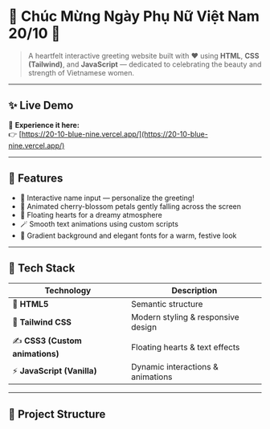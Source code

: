 # 🌸 Chúc Mừng Ngày Phụ Nữ Việt Nam 20/10 💐

> A heartfelt interactive greeting website built with ❤️ using **HTML**, **CSS (Tailwind)**, and **JavaScript** — dedicated to celebrating the beauty and strength of Vietnamese women.

---

## ✨ Live Demo  
🎀 **Experience it here:**  
👉 [https://20-10-blue-nine.vercel.app/](https://20-10-blue-nine.vercel.app/)

---

## 🌺 Features
- 💖 Interactive name input — personalize the greeting!
- 🌸 Animated cherry-blossom petals gently falling across the screen
- 💫 Floating hearts for a dreamy atmosphere
- 🪄 Smooth text animations using custom scripts
- 🎨 Gradient background and elegant fonts for a warm, festive look

---

## 🧠 Tech Stack
| Technology | Description |
|-------------|-------------|
| 🧱 **HTML5** | Semantic structure |
| 🎨 **Tailwind CSS** | Modern styling & responsive design |
| ✍️ **CSS3 (Custom animations)** | Floating hearts & text effects |
| ⚡ **JavaScript (Vanilla)** | Dynamic interactions & animations |

---

## 📁 Project Structure
